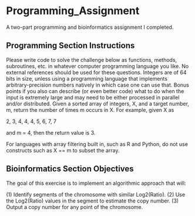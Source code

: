 # Programming_Assignment
A two-part programming and bioinformatics assignment I completed.

## Programming Section Instructions

Please write code to solve the challenge below as functions, methods, subroutines, etc. in whatever computer programming language you like.  No external references should be used for these questions.  Integers are of 64 bits in size, unless using a programming language that implements arbitrary-precision numbers natively in which case one can use that.
Bonus points if you also can describe (or even better code) what to do when the input is extremely large and may need to be either processed in parallel and/or distributed.
Given a sorted array of integers, X, and a target number, m, return the number of times m occurs in X.   For example, given X as 

2, 3, 4, 4, 4, 5, 6, 7, 7

and m = 4, then the return value is 3.  

For languages with array filtering built in, such as R and Python, do not use constructs such as X == m to subset the array.

## Bioinformatics Section Objectives

The goal of this exercise is to implement an algorithmic approach that will:

(1)	Identify segments of the chromosome with similar Log2(Ratio).
(2)	Use the Log2(Ratio) values in the segment to estimate the copy number.
(3)	Output a copy number for any point of the chromosome.
